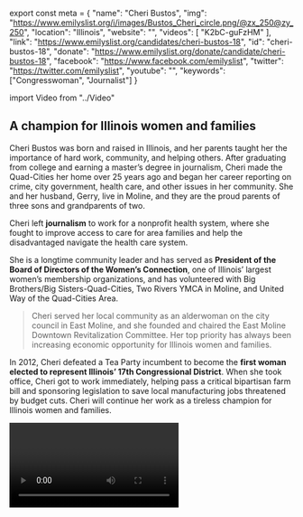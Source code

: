 export const meta = {
  "name": "Cheri Bustos",
  "img": "https://www.emilyslist.org/i/images/Bustos_Cheri_circle.png/@zx_250@zy_250",
  "location": "Illinois",
  "website": "",
  "videos": [
    "K2bC-guFzHM"
  ],
  "link": "https://www.emilyslist.org/candidates/cheri-bustos-18",
  "id": "cheri-bustos-18",
  "donate": "https://www.emilyslist.org/donate/candidate/cheri-bustos-18",
  "facebook": "https://www.facebook.com/emilyslist",
  "twitter": "https://twitter.com/emilyslist",
  "youtube": "",
  "keywords": ["Congresswoman", "Journalist"]
}

import Video from "../Video"

## A champion for Illinois women and families

Cheri Bustos was born and raised in Illinois, and her parents taught her the importance of hard work, community, and helping others. After graduating from college and earning a master’s degree in journalism, Cheri made the Quad-Cities her home over 25 years ago and began her career reporting on crime, city government, health care, and other issues in her community. She and her husband, Gerry, live in Moline, and they are the proud parents of three sons and grandparents of two.

Cheri left **journalism** to work for a nonprofit health system, where she fought to improve access to care for area families and help the disadvantaged navigate the health care system.

She is a longtime community leader and has served as **President of the Board of Directors of the Women’s Connection**, one of Illinois’ largest women’s membership organizations, and has volunteered with Big Brothers/Big Sisters-Quad-Cities, Two Rivers YMCA in Moline, and United Way of the Quad-Cities Area.

> Cheri served her local community as an alderwoman on the city council in East Moline, and she founded and chaired the East Moline Downtown Revitalization Committee. Her top priority has always been increasing economic opportunity for Illinois women and families.

In 2012, Cheri defeated a Tea Party incumbent to become the **first woman elected to represent Illinois’ 17th Congressional District**. When she took office, Cheri got to work immediately, helping pass a critical bipartisan farm bill and sponsoring legislation to save local manufacturing jobs threatened by budget cuts. Cheri will continue her work as a tireless champion for Illinois women and families.

<Video id="K2bC-guFzHM" />


## A fierce advocate for expanding economic opportunity in Illinois

Expanding economic opportunity for all and creating good paying jobs are Cheri’s top priorities because she understands that too many working families continue to struggle to get by in Illinois and around our country. She helped bring together economic development and community leaders to launch “Partnering for Illinois’ Economic Future,” an ongoing initiative to share best practices and generate ideas that will help move Illinois forward. Cheri will continue to fight for innovative solutions to grow Illinois’ economy and strengthen the middle class. Health care is a deeply personal issue to Cheri, who has lost two family members to cancer after high costs tragically limited their treatment options. She is a tireless advocate for policies that help more families afford quality health care, and hardworking Illinois families can count on her to fight back against Republicans’ desperate attempts to undo the progress we’ve worked so hard to make.

## A critical hold in the fight for control of the House

Cheri has an outstanding record of fighting for Illinois women and families, and the EMILY’s List community is proud of her continued leadership. She has proven time and again that she has what it takes to win in this tough swing district. In 2016, Cheri won every county in her swing district where Donald Trump beat Hillary Clinton by a razor-thin margin, and was elected to serve as co-chair of the Democratic Policy and Communications Committee to help take back the House. Cheri is one of the toughest fighters we’ve got, but she’s running in a purple district that Trump won — a clear target for GOP takeover in the battle for control of the House. This seat is a critical hold race and Cheri needs our full support in this must-win race for the majority. The EMILY’s List community is proud of Cheri’s continued leadership, and is thrilled to support her as she continues fighting for hardworking Illinois families.
